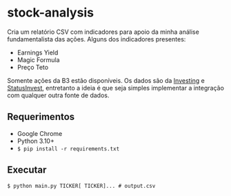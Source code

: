 # stock-analysis

Cria um relatório CSV com indicadores para apoio da minha análise fundamentalista das ações. Alguns dos indicadores presentes:

- Earnings Yield
- Magic Formula
- Preço Teto

Somente ações da B3 estão disponíveis. Os dados são da [Investing](https://investing.com/) e [StatusInvest](https://statusinvest.com.br), entretanto a ideia é que seja simples implementar a integração com qualquer outra fonte de dados.

## Requerimentos

- Google Chrome
- Python 3.10+
- `$ pip install -r requirements.txt`

## Executar

`$ python main.py TICKER[ TICKER]... # output.csv`